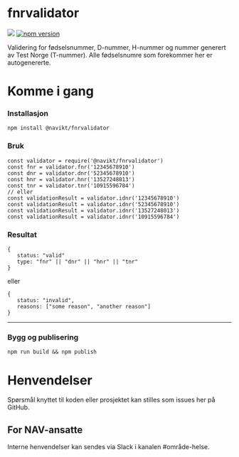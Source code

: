 fnrvalidator
================

![](https://github.com/navikt/fnrvalidator/workflows/master/badge.svg)
[![npm version](https://badge.fury.io/js/%40navikt%2Ffnrvalidator.svg)](https://badge.fury.io/js/%40navikt%2Ffnrvalidator)

Validering for fødselsnummer, D-nummer, H-nummer og nummer generert av Test Norge (T-nummer). Alle fødselsnumre som forekommer her er autogenererte.

# Komme i gang

### Installasjon
```
npm install @navikt/fnrvalidator
```

### Bruk
```
const validator = require('@navikt/fnrvalidator')
const fnr = validator.fnr('12345678910')
const dnr = validator.dnr('52345678910')
const hnr = validator.hnr('13527248013')
const tnr = validator.tnr('10915596784')
// eller
const validationResult = validator.idnr('12345678910')
const validationResult = validator.idnr('52345678910')
const validationResult = validator.idnr('13527248013')
const validationResult = validator.idnr('10915596784')
```

### Resultat
```
{
   status: "valid"
   type: "fnr" || "dnr" || "hnr" || "tnr"
}
```

eller

```
{
   status: "invalid",
   reasons: ["some reason", "another reason"]
}
```

---


### Bygg og publisering
```npm run build && npm publish```

# Henvendelser

Spørsmål knyttet til koden eller prosjektet kan stilles som issues her på GitHub.

## For NAV-ansatte

Interne henvendelser kan sendes via Slack i kanalen #område-helse.

